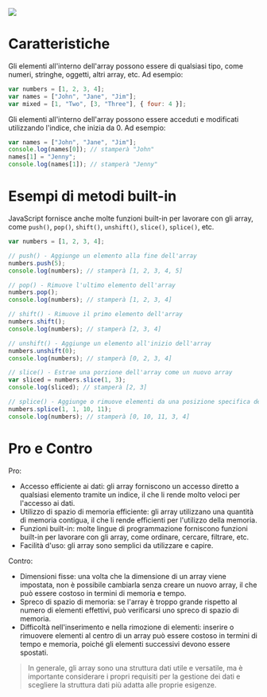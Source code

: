 
![](https://i.imgur.com/sxGARrh.png)


# Caratteristiche

Gli elementi all'interno dell'array possono essere di qualsiasi tipo, come numeri, stringhe, oggetti, altri array, etc. Ad esempio:

```js
var numbers = [1, 2, 3, 4];
var names = ["John", "Jane", "Jim"];
var mixed = [1, "Two", [3, "Three"], { four: 4 }];
```

Gli elementi all'interno dell'array possono essere acceduti e modificati utilizzando l'indice, che inizia da 0. Ad esempio:

```js
var names = ["John", "Jane", "Jim"];
console.log(names[0]); // stamperà "John"
names[1] = "Jenny";
console.log(names[1]); // stamperà "Jenny"
```

# Esempi di metodi built-in

JavaScript fornisce anche molte funzioni built-in per lavorare con gli array, come `push()`, `pop()`, `shift()`, `unshift()`, `slice()`, `splice()`, etc.

```js
var numbers = [1, 2, 3, 4];

// push() - Aggiunge un elemento alla fine dell'array
numbers.push(5);
console.log(numbers); // stamperà [1, 2, 3, 4, 5]

// pop() - Rimuove l'ultimo elemento dell'array
numbers.pop();
console.log(numbers); // stamperà [1, 2, 3, 4]

// shift() - Rimuove il primo elemento dell'array
numbers.shift();
console.log(numbers); // stamperà [2, 3, 4]

// unshift() - Aggiunge un elemento all'inizio dell'array
numbers.unshift(0);
console.log(numbers); // stamperà [0, 2, 3, 4]

// slice() - Estrae una porzione dell'array come un nuovo array
var sliced = numbers.slice(1, 3);
console.log(sliced); // stamperà [2, 3]

// splice() - Aggiunge o rimuove elementi da una posizione specifica dell'array
numbers.splice(1, 1, 10, 11);
console.log(numbers); // stamperà [0, 10, 11, 3, 4]
```

# Pro e Contro

Pro:

-   Accesso efficiente ai dati: gli array forniscono un accesso diretto a qualsiasi elemento tramite un indice, il che li rende molto veloci per l'accesso ai dati.
-   Utilizzo di spazio di memoria efficiente: gli array utilizzano una quantità di memoria contigua, il che li rende efficienti per l'utilizzo della memoria.
-   Funzioni built-in: molte lingue di programmazione forniscono funzioni built-in per lavorare con gli array, come ordinare, cercare, filtrare, etc.
-   Facilità d'uso: gli array sono semplici da utilizzare e capire.

Contro:

-   Dimensioni fisse: una volta che la dimensione di un array viene impostata, non è possibile cambiarla senza creare un nuovo array, il che può essere costoso in termini di memoria e tempo.
-   Spreco di spazio di memoria: se l'array è troppo grande rispetto al numero di elementi effettivi, può verificarsi uno spreco di spazio di memoria.
-   Difficoltà nell'inserimento e nella rimozione di elementi: inserire o rimuovere elementi al centro di un array può essere costoso in termini di tempo e memoria, poiché gli elementi successivi devono essere spostati.

>In generale, gli array sono una struttura dati utile e versatile, ma è importante considerare i propri requisiti per la gestione dei dati e scegliere la struttura dati più adatta alle proprie esigenze.
